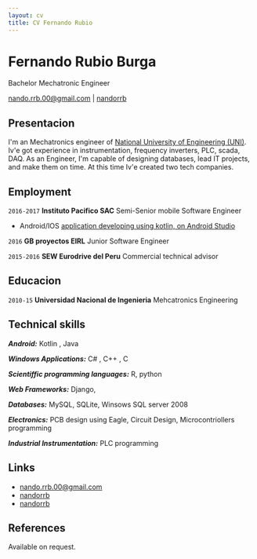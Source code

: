 ```yaml
---
layout: cv
title: CV Fernando Rubio
---
```

# Fernando Rubio Burga
Bachelor Mechatronic Engineer

<div id="webaddress">
<a href="mailto:nando.rrb.00@gmail.com">nando.rrb.00@gmail.com</a>
|
<i class="fa fa-github"></i> <a href="http://github.com/nandorrb">nandorrb</a>
</div>

## Presentacion

I'm an Mechatronics engineer of [National University of Engineering (UNI)](http://www.uni.edu.pe/). 
Iv'e got experience in instrumentation, frequency inverters, PLC, scada, DAQ.
As an Engineer, I'm capable of designing databases, lead IT projects, and make them on time.
At this time Iv'e created two tech companies.

## Employment

`2016-2017` 
__Instituto Pacifico SAC__ Semi-Senior mobile Software Engineer
* Android/IOS [application developing using kotlin, on Android Studio](http://nandorrb.github.io/desarrollo_de_aplicaciones)

`2016` 
__GB proyectos EIRL__ Junior Software Engineer

`2015-2016` 
__SEW Eurodrive del Peru__ Commercial technical advisor

## Educacion

`2010-15`
__Universidad Nacional de Ingenieria__ Mehcatronics Engineering


## Technical skills

***Android:*** Kotlin , Java

***Windows Applications:*** C# ,  C++ ,  C

***Scientiffic programming languages:***   R,  python

***Web Frameworks:***  Django,

***Databases:***  MySQL,   SQLite,   Winsows SQL server 2008

***Electronics:***   PCB design using Eagle,   Circuit Design,   Microcontriollers programming

***Industrial Instrumentation:***   PLC programming
   


## Links

* <i class="fa fa-envelope"></i> <a href="mailto:nando.rrb.00@gmail.com">nando.rrb.00@gmail.com</a><br />
* <i class="fa fa-github"></i> <a href="http://github.com/nandorrb">nandorrb</a><br />
* <i class="fa fa-linkedin"></i> <a href="https://pe.linkedin.com/in/fernando-rubio">nandorrb</a><br />

## References

Available on request.

<!-- ### Footer

Last updated: May 2017 -->
